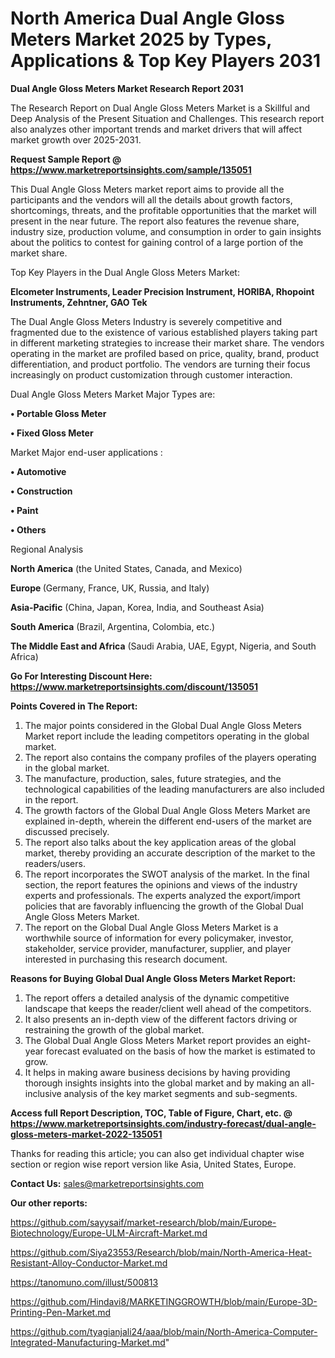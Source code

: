 # North America Dual Angle Gloss Meters Market 2025 by Types, Applications & Top Key Players 2031

<strong>Dual Angle Gloss Meters Market Research Report 2031</strong>

The Research Report on Dual Angle Gloss Meters Market is a Skillful and Deep Analysis of the Present Situation and Challenges. This research report also analyzes other important trends and market drivers that will affect market growth over 2025-2031.

<strong>Request Sample Report @ <a href=https://www.marketreportsinsights.com/sample/135051>https://www.marketreportsinsights.com/sample/135051</a></strong>

This Dual Angle Gloss Meters market report aims to provide all the participants and the vendors will all the details about growth factors, shortcomings, threats, and the profitable opportunities that the market will present in the near future. The report also features the revenue share, industry size, production volume, and consumption in order to gain insights about the politics to contest for gaining control of a large portion of the market share.

Top Key Players in the Dual Angle Gloss Meters Market:

<strong>Elcometer Instruments, Leader Precision Instrument, HORIBA, Rhopoint Instruments, Zehntner, GAO Tek</strong>

The Dual Angle Gloss Meters Industry is severely competitive and fragmented due to the existence of various established players taking part in different marketing strategies to increase their market share. The vendors operating in the market are profiled based on price, quality, brand, product differentiation, and product portfolio. The vendors are turning their focus increasingly on product customization through customer interaction.

Dual Angle Gloss Meters Market Major Types are:

<strong>• Portable Gloss Meter

• Fixed Gloss Meter</strong>

Market Major end-user applications :

<strong>• Automotive

• Construction

• Paint

• Others</strong>

Regional Analysis

</u><strong><b>North America</b></strong> (the United States, Canada, and Mexico)

<strong><b>Europe </b></strong>(Germany, France, UK, Russia, and Italy)

<strong><b>Asia-Pacific</b></strong> (China, Japan, Korea, India, and Southeast Asia)

<strong><b>South America</b></strong> (Brazil, Argentina, Colombia, etc.)

<strong><b>The Middle East and Africa</b></strong> (Saudi Arabia, UAE, Egypt, Nigeria, and South Africa)

<strong>Go For Interesting Discount Here: <a href=https://www.marketreportsinsights.com/discount/135051>https://www.marketreportsinsights.com/discount/135051</a></strong>

<strong>Points Covered in The Report:</strong>
<ol>
  <li>The major points considered in the Global Dual Angle Gloss Meters Market report include the leading competitors operating in the global market.</li>
  <li>The report also contains the company profiles of the players operating in the global market.</li>
  <li>The manufacture, production, sales, future strategies, and the technological capabilities of the leading manufacturers are also included in the report.</li>
  <li>The growth factors of the Global Dual Angle Gloss Meters Market are explained in-depth, wherein the different end-users of the market are discussed precisely.</li>
  <li>The report also talks about the key application areas of the global market, thereby providing an accurate description of the market to the readers/users.</li>
  <li>The report incorporates the SWOT analysis of the market. In the final section, the report features the opinions and views of the industry experts and professionals. The experts analyzed the export/import policies that are favorably influencing the growth of the Global Dual Angle Gloss Meters Market.</li>
  <li>The report on the Global Dual Angle Gloss Meters Market is a worthwhile source of information for every policymaker, investor, stakeholder, service provider, manufacturer, supplier, and player interested in purchasing this research document.</li>
</ol>
<strong>Reasons for Buying Global Dual Angle Gloss Meters Market Report:</strong>

<ol>
  <li>The report offers a detailed analysis of the dynamic competitive landscape that keeps the reader/client well ahead of the competitors.</li>
  <li>It also presents an in-depth view of the different factors driving or restraining the growth of the global market.</li>
  <li>The Global Dual Angle Gloss Meters Market report provides an eight-year forecast evaluated on the basis of how the market is estimated to grow.</li>
  <li>It helps in making aware business decisions by having providing thorough insights insights into the global market and by making an all-inclusive analysis of the key market segments and sub-segments.</li>
</ol>
<strong>Access full Report Description, TOC, Table of Figure, Chart, etc. @ <a href=https://www.marketreportsinsights.com/industry-forecast/dual-angle-gloss-meters-market-2022-135051>https://www.marketreportsinsights.com/industry-forecast/dual-angle-gloss-meters-market-2022-135051</a></strong>


Thanks for reading this article; you can also get individual chapter wise section or region wise report version like Asia, United States, Europe.

<strong>Contact Us:</strong>
sales@marketreportsinsights.com

<strong>Our other reports:</strong>

<a href=https://github.com/sayysaif/market-research/blob/main/Europe-Biotechnology/Europe-ULM-Aircraft-Market.md>https://github.com/sayysaif/market-research/blob/main/Europe-Biotechnology/Europe-ULM-Aircraft-Market.md</a>

<a href=https://github.com/Siya23553/Research/blob/main/North-America-Heat-Resistant-Alloy-Conductor-Market.md>https://github.com/Siya23553/Research/blob/main/North-America-Heat-Resistant-Alloy-Conductor-Market.md</a>

<a href=https://tanomuno.com/illust/500813>https://tanomuno.com/illust/500813</a>

<a href=https://github.com/Hindavi8/MARKETINGGROWTH/blob/main/Europe-3D-Printing-Pen-Market.md>https://github.com/Hindavi8/MARKETINGGROWTH/blob/main/Europe-3D-Printing-Pen-Market.md</a>

<a href=https://github.com/tyagianjali24/aaa/blob/main/North-America-Computer-Integrated-Manufacturing-Market.md>https://github.com/tyagianjali24/aaa/blob/main/North-America-Computer-Integrated-Manufacturing-Market.md</a>"

